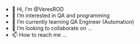 - 👋 Hi, I’m @VeresROD
- 👀 I’m interested in QA and programming
- 🌱 I’m currently learning QA Engineer (Automation)
- 💞️ I’m looking to collaborate on ...
- 📫 How to reach me ...

<!---
VeresROD/VeresROD is a ✨ special ✨ repository because its `README.md` (this file) appears on your GitHub profile.
You can click the Preview link to take a look at your changes.
--->
